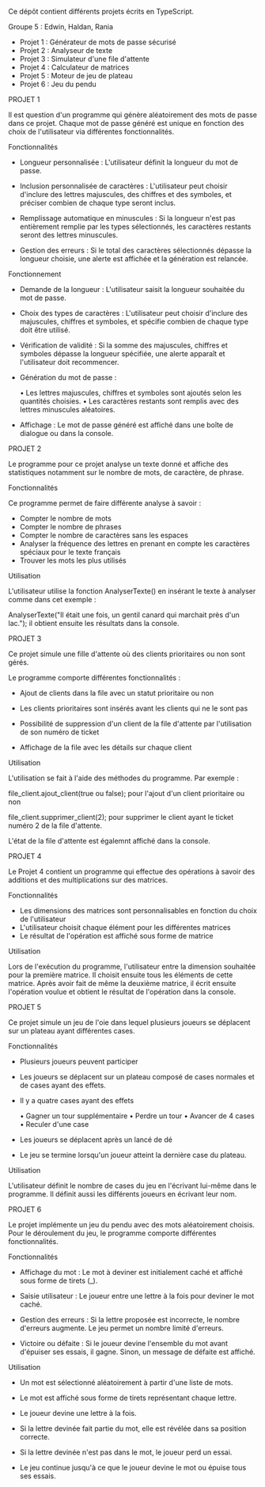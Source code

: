 Ce dépôt contient différents projets écrits en TypeScript.

Groupe 5 : Edwin, Haldan, Rania

- Projet 1 : Générateur de mots de passe sécurisé
- Projet 2 : Analyseur de texte
- Projet 3 : Simulateur d'une file d'attente
- Projet 4 : Calculateur de matrices
- Projet 5 : Moteur de jeu de plateau
- Projet 6 : Jeu du pendu


PROJET 1

Il est question d'un programme qui génère aléatoirement des mots de passe dans ce projet.
Chaque mot de passe généré est unique en fonction des choix de l'utilisateur via différentes fonctionnalités.

Fonctionnalités

- Longueur personnalisée : L'utilisateur définit la longueur du mot de passe.

- Inclusion personnalisée de caractères : L'utilisateur peut choisir d'inclure des lettres majuscules, des chiffres et des symboles, et préciser combien de chaque type seront inclus.

- Remplissage automatique en minuscules : Si la longueur n'est pas entièrement remplie par les types sélectionnés, les caractères restants seront des lettres minuscules.

- Gestion des erreurs : Si le total des caractères sélectionnés dépasse la longueur choisie, une alerte est affichée et la génération est relancée.

Fonctionnement

- Demande de la longueur : L'utilisateur saisit la longueur souhaitée du mot de passe.

- Choix des types de caractères : L'utilisateur peut choisir d'inclure des majuscules, chiffres et symboles, et spécifie combien de chaque type doit être utilisé.

- Vérification de validité : Si la somme des majuscules, chiffres et symboles dépasse la longueur spécifiée, une alerte apparaît et l'utilisateur doit recommencer. 

- Génération du mot de passe : 

	• Les lettres majuscules, chiffres et symboles sont ajoutés selon les quantités choisies. 
  	• Les caractères restants sont remplis avec des lettres minuscules aléatoires.

- Affichage : Le mot de passe généré est affiché dans une boîte de dialogue ou dans la console.


PROJET 2

Le programme pour ce projet analyse un texte donné et affiche des statistiques notamment sur le nombre de mots, de caractère, de phrase.

Fonctionnalités

Ce programme permet de faire différente analyse à savoir :

- Compter le nombre de mots
- Compter le nombre de phrases
- Compter le nombre de caractères sans les espaces
- Analyser la fréquence des lettres en prenant en compte les caractères spéciaux pour le texte français
- Trouver les mots les plus utilisés

Utilisation

L'utilisateur utilise la fonction AnalyserTexte() en insérant le texte à analyser comme dans cet exemple : 

AnalyserTexte("Il était une fois, un gentil canard qui marchait près d'un lac."); il obtient ensuite les résultats dans la console.


PROJET 3

Ce projet simule une fille d'attente où des clients prioritaires ou non sont gérés.

Le programme comporte différentes fonctionnalités :

- Ajout de clients dans la file avec un statut prioritaire ou non

- Les clients prioritaires sont insérés avant les clients qui ne le sont pas

- Possibilité de suppression d'un client de la file d'attente par l'utilisation de son numéro de ticket

- Affichage de la file avec les détails sur chaque client


Utilisation

L'utilisation se fait à l'aide des méthodes du programme. Par exemple :

file_client.ajout_client(true ou false); pour l'ajout d'un client prioritaire ou non

file_client.supprimer_client(2); pour supprimer le client ayant le ticket numéro 2 de la file d'attente.

L'état de la file d'attente est égalemnt affiché dans la console.


PROJET 4

Le Projet 4 contient un programme qui effectue des opérations à savoir des additions et des multiplications sur des matrices.

Fonctionnalités

- Les dimensions des matrices sont personnalisables en fonction du choix de l'utilisateur
- L'utilisateur choisit chaque élément pour les différentes matrices
- Le résultat de l'opération est affiché sous forme de matrice

Utilisation

Lors de l'exécution du programme, l'utilisateur entre la dimension souhaitée pour la première matrice. Il choisit ensuite tous les éléments de cette matrice.
Après avoir fait de même la deuxième matrice, il écrit ensuite l'opération voulue et obtient le résultat de l'opération dans la console.


PROJET 5

Ce projet simule un jeu de l'oie dans lequel plusieurs joueurs se déplacent sur un plateau ayant différentes cases.

Fonctionnalités

- Plusieurs joueurs peuvent participer

- Les joueurs se déplacent sur un plateau composé de cases normales et de cases ayant des effets.

- Il y a quatre cases ayant des effets

	• Gagner un tour supplémentaire
	• Perdre un tour
	• Avancer de 4 cases
	• Reculer d'une case

- Les joueurs se déplacent après un lancé de dé

- Le jeu se termine lorsqu'un joueur atteint la dernière case du plateau.

Utilisation

L'utilisateur définit le nombre de cases du jeu en l'écrivant lui-même dans le programme. 
Il définit aussi les différents joueurs en écrivant leur nom.


PROJET 6

Le projet implémente un jeu du pendu avec des mots aléatoirement choisis. Pour le déroulement du jeu, le programme comporte différentes fonctionnalités.

Fonctionnalités

- Affichage du mot : Le mot à deviner est initialement caché et affiché sous forme de tirets (_).

- Saisie utilisateur : Le joueur entre une lettre à la fois pour deviner le mot caché.

- Gestion des erreurs : Si la lettre proposée est incorrecte, le nombre d'erreurs augmente. Le jeu permet un nombre limité d'erreurs.

- Victoire ou défaite : Si le joueur devine l'ensemble du mot avant d'épuiser ses essais, il gagne. Sinon, un message de défaite est affiché.

Utilisation

- Un mot est sélectionné aléatoirement à partir d'une liste de mots.

- Le mot est affiché sous forme de tirets représentant chaque lettre.

- Le joueur devine une lettre à la fois.

- Si la lettre devinée fait partie du mot, elle est révélée dans sa position correcte.

- Si la lettre devinée n'est pas dans le mot, le joueur perd un essai.

- Le jeu continue jusqu'à ce que le joueur devine le mot ou épuise tous ses essais.
